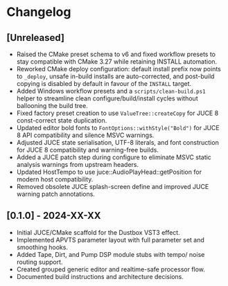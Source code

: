 # Changelog

## [Unreleased]
- Raised the CMake preset schema to v6 and fixed workflow presets to stay compatible with CMake 3.27 while retaining INSTALL automation.
- Reworked CMake deploy configuration: default install prefix now points to `_deploy`, unsafe in-build installs are auto-corrected, and post-build copying is disabled by default in favour of the `INSTALL` target.
- Added Windows workflow presets and a `scripts/clean-build.ps1` helper to streamline clean configure/build/install cycles without ballooning the build tree.
- Fixed factory preset creation to use `ValueTree::createCopy` for JUCE 8 const-correct state duplication.
- Updated editor bold fonts to `FontOptions::withStyle("Bold")` for JUCE 8 API compatibility and silence MSVC warnings.
- Adjusted JUCE state serialisation, UTF-8 literals, and font construction for JUCE 8 compatibility and warning-free builds.
- Added a JUCE patch step during configure to eliminate MSVC static analysis warnings from upstream headers.
- Updated HostTempo to use juce::AudioPlayHead::getPosition for modern host compatibility.
- Removed obsolete JUCE splash-screen define and improved JUCE warning patch annotations.

## [0.1.0] - 2024-XX-XX
- Initial JUCE/CMake scaffold for the Dustbox VST3 effect.
- Implemented APVTS parameter layout with full parameter set and smoothing hooks.
- Added Tape, Dirt, and Pump DSP module stubs with tempo/ noise routing support.
- Created grouped generic editor and realtime-safe processor flow.
- Documented build instructions and architecture decisions.

